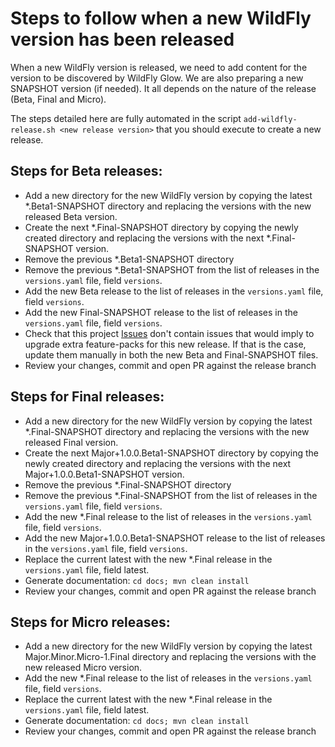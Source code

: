 # Steps to follow when a new WildFly version has been released

When a new WildFly version is released, we need to add content for the version to be discovered by WildFly Glow. 
We are also preparing a new SNAPSHOT version (if needed). It all depends on the nature of the release (Beta, Final and Micro).

The steps detailed here are fully automated in the script `add-wildfly-release.sh <new release version>` that you should execute to create a new release. 

## Steps for Beta releases: 

* Add a new directory for the new WildFly version by copying the latest *.Beta1-SNAPSHOT directory and replacing the versions with the new released Beta version.
* Create the next *.Final-SNAPSHOT directory by copying the newly created directory and replacing the versions with the next *.Final-SNAPSHOT version.
* Remove the previous *.Beta1-SNAPSHOT directory
* Remove the  previous *.Beta1-SNAPSHOT from the list of releases in the `versions.yaml` file, field `versions`.
* Add the new Beta release to the list of releases in the `versions.yaml` file, field `versions`.
* Add the new Final-SNAPSHOT release to the list of releases in the `versions.yaml` file, field `versions`.
* Check that this project [Issues](https://github.com/wildfly/wildfly-galleon-feature-packs/issues) 
don't contain issues that would imply to upgrade extra feature-packs for this new release. If that is the case, update them manually in both the new
Beta and Final-SNAPSHOT files.
* Review your changes, commit and open PR against the release branch

## Steps for Final releases: 

* Add a new directory for the new WildFly version by copying the latest *.Final-SNAPSHOT directory and replacing the versions with the new released Final version.
* Create the next Major+1.0.0.Beta1-SNAPSHOT directory by copying the newly created directory and replacing the versions with the next Major+1.0.0.Beta1-SNAPSHOT version.
* Remove the previous *.Final-SNAPSHOT directory
* Remove the previous *.Final-SNAPSHOT from the list of releases in the `versions.yaml` file, field `versions`.
* Add the new *.Final release to the list of releases in the `versions.yaml` file, field `versions`.
* Add the new Major+1.0.0.Beta1-SNAPSHOT release to the list of releases in the `versions.yaml` file, field `versions`.
* Replace the current latest with the new *.Final release in the `versions.yaml` file, field latest.
* Generate documentation: `cd docs; mvn clean install`
* Review your changes, commit and open PR against the release branch

## Steps for Micro releases: 

* Add a new directory for the new WildFly version by copying the latest Major.Minor.Micro-1.Final directory and replacing the versions with the new released Micro version.
* Add the new *.Final release to the list of releases in the `versions.yaml` file, field `versions`.
* Replace the current latest with the new *.Final release in the `versions.yaml` file, field latest.
* Generate documentation: `cd docs; mvn clean install`
* Review your changes, commit and open PR against the release branch
